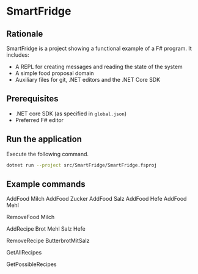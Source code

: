 # SmartFridge

## Rationale

SmartFridge is a project showing a functional example of a F# program. It includes:

- A REPL for creating messages and reading the state of the system
- A simple food proposal domain
- Auxiliary files for git, .NET editors and the .NET Core SDK

## Prerequisites

- .NET core SDK (as specified in `global.json`)
- Preferred F# editor

## Run the application

Execute the following command.
```bash
dotnet run --project src/SmartFridge/SmartFridge.fsproj
```


## Example commands

AddFood Milch
AddFood Zucker
AddFood Salz
AddFood Hefe
AddFood Mehl

RemoveFood Milch

AddRecipe Brot Mehl Salz Hefe

RemoveRecipe ButterbrotMitSalz

GetAllRecipes

GetPossibleRecipes